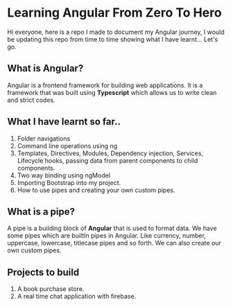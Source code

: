 # Learning Angular From Zero To Hero
 Hi everyone, here is a repo I made to document my Angular journey, I would be updating this repo from time to time showing what I have learnt... Let's go.


 ## What is Angular?

 Angular is a frontend framework for building web applications. It is a framework that was built using **Typescript** which allows us to write clean and strict codes. 


## What I have learnt so far..

1. Folder navigations
2. Command line operations using ng
3. Templates, Directives, Modules, Dependency injection, Services, Lifecycle hooks, passing data from parent components to child components.
4. Two way binding using ngModel
5. Importing Bootstrap into my project.
6. How to use pipes and creating your own custom pipes.
   

## What is a pipe?

A pipe is a building block of **Angular** that is used to format data. We have some pipes which are builtIn pipes in Angular. Like currency, number, uppercase, lowercase, titlecase pipes and so forth. We can also create our own custom pipes.



## Projects to build 

1. A book purchase store.
2. A real time chat application with firebase.
   


   